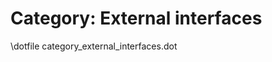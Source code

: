 Category: External interfaces
=============================

\dotfile category_external_interfaces.dot